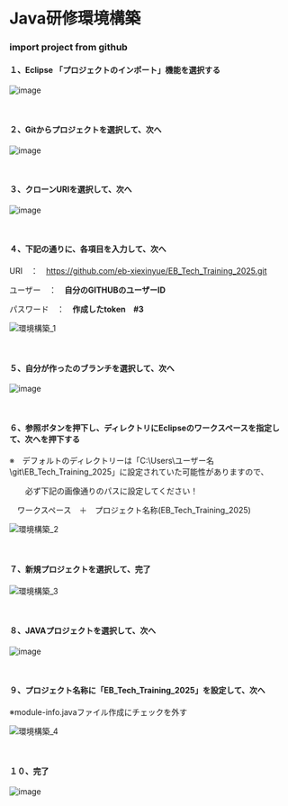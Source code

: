 # Java研修環境構築

### import project from github
<h4>１、Eclipse 「プロジェクトのインポート」機能を選択する</h4>

![image](https://github.com/eb-xiexinyue/Java_Induction_2024/blob/sya_shinetsu/img/1.png)

<br>
<h4>２、Gitからプロジェクトを選択して、次へ</h4>

![image](https://github.com/eb-xiexinyue/Java_Induction_2024/blob/sya_shinetsu/img/2.png)

<br>
<h4>３、クローンURIを選択して、次へ</h4>

![image](https://github.com/eb-xiexinyue/Java_Induction_2024/blob/sya_shinetsu/img/3.png)

<br>
<h4>４、下記の通りに、各項目を入力して、次へ</h4>

URI　：　https://github.com/eb-xiexinyue/EB_Tech_Training_2025.git

ユーザー　：　<b>自分のGITHUBのユーザーID</b>

パスワード　：　<b>作成したtoken　#3</b>

![環境構築_1](https://github.com/user-attachments/assets/51b0dd60-e58a-4153-a216-73ac195458c0)


<br>
<h4>５、<b>自分が作ったのブランチ</b>を選択して、次へ</h4>

![image](https://github.com/eb-xiexinyue/Java_Induction_2024/blob/sya_shinetsu/img/6.png)

<br>
<h4>６、参照ボタンを押下し、ディレクトリにEclipseのワークスペースを指定して、次へを押下する</h4>
※　デフォルトのディレクトリーは「C:\Users\ユーザー名\git\EB_Tech_Training_2025」に設定されていた可能性がありますので、

　　必ず下記の画像通りのパスに設定してください！
  
  　ワークスペース　＋　プロジェクト名称(EB_Tech_Training_2025)

![環境構築_2](https://github.com/user-attachments/assets/38de83a3-ef0b-4ca2-b464-6b03c6a6b7c9)


<br>
<h4>７、新規プロジェクトを選択して、完了</h4>

![環境構築_3](https://github.com/user-attachments/assets/c6e21359-6528-4535-be68-1d1b8acb64bb)


<br>
<h4>８、JAVAプロジェクトを選択して、次へ</h4>

![image](https://github.com/eb-xiexinyue/Java_Induction_2024/blob/sya_shinetsu/img/9.png)

<br>

<h4>９、プロジェクト名称に「EB_Tech_Training_2025」を設定して、次へ</h4>

※module-info.javaファイル作成にチェックを外す

![環境構築_4](https://github.com/user-attachments/assets/45cdf38a-616c-48bb-83b8-4ba29f214c4d)


<br>
<h4>１０、完了　</h4>

![image](https://github.com/eb-xiexinyue/Java_Induction_2024/blob/sya_shinetsu/img/13.png)



